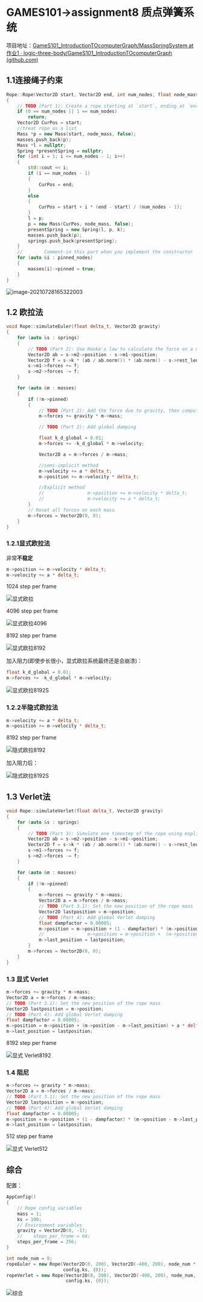 # GAMES101->assignment8 质点弹簧系统

项目地址：[GameS101_IntroductionTOcomputerGraph/MassSpringSystem at 作业1 · logic-three-body/GameS101_IntroductionTOcomputerGraph (github.com)](https://github.com/logic-three-body/GameS101_IntroductionTOcomputerGraph/tree/作业1/MassSpringSystem)

## 1.1连接绳子约束

```c++
Rope::Rope(Vector2D start, Vector2D end, int num_nodes, float node_mass, float k, vector<int> pinned_nodes)
{
    // TODO (Part 1): Create a rope starting at `start`, ending at `end`, and containing `num_nodes` nodes.
    if (0 == num_nodes || 1 == num_nodes)
        return;
    Vector2D CurPos = start;
    //treat rope as a list
    Mass *p = new Mass(start, node_mass, false);
    masses.push_back(p);
    Mass *l = nullptr;
    Spring *presentSpring = nullptr;
    for (int i = 1; i <= num_nodes - 1; i++)
    {
        std::cout << i;
        if (i == num_nodes - 1)
        {
            CurPos = end;
        }
        else
        {
            CurPos = start + i * (end - start) / (num_nodes - 1);
        }
        l = p;
        p = new Mass(CurPos, node_mass, false);
        presentSpring = new Spring(l, p, k);
        masses.push_back(p);
        springs.push_back(presentSpring);
    }
    //        Comment-in this part when you implement the constructor
    for (auto &i : pinned_nodes)
    {
        masses[i]->pinned = true;
    }
}
```

![image-20210728165322003](https://i.loli.net/2021/07/28/i59bzfp6V8gkeNd.png)

## 1.2 欧拉法

```C++
void Rope::simulateEuler(float delta_t, Vector2D gravity)
{
    for (auto &s : springs)
    {
        // TODO (Part 2): Use Hooke's law to calculate the force on a node
        Vector2D ab = s->m2->position - s->m1->position;
        Vector2D f = s->k * (ab / ab.norm()) * (ab.norm() - s->rest_length);
        s->m1->forces += f;
        s->m2->forces -= f;
    }

    for (auto &m : masses)
    {
        if (!m->pinned)
        {
            // TODO (Part 2): Add the force due to gravity, then compute the new velocity and position
            m->forces += gravity * m->mass;

            // TODO (Part 2): Add global damping

            float k_d_global = 0.01;
            m->forces += -k_d_global * m->velocity;

            Vector2D a = m->forces / m->mass;

            //semi-implicit method
            m->velocity += a * delta_t;
            m->position += m->velocity * delta_t;

            //Explicit method
            //                m->position += m->velocity * delta_t;
            //                m->velocity += a * delta_t;
        }
        // Reset all forces on each mass
        m->forces = Vector2D(0, 0);
    }
}
```

### 1.2.1显式欧拉法 

非常**不稳定**

```c++
m->position += m->velocity * delta_t;
m->velocity += a * delta_t;
```

1024 step per frame

![显式欧拉](https://i.loli.net/2021/07/28/XZBgjWxQkmwYlKi.gif)

4096 step per frame

![显式欧拉4096](https://i.loli.net/2021/07/28/CpUY7AiJ81DkB4w.gif)

8192 step per frame

![显式欧拉8192](https://i.loli.net/2021/07/28/Viyho4fBecwZPKF.gif)

加入阻力(即使步长很小，显式欧拉系统最终还是会崩溃)：

```c++
float k_d_global = 0.01;
m->forces += -k_d_global * m->velocity;
```

![显式欧拉8192S](https://i.loli.net/2021/07/28/CztguFGwT5YSEUD.gif)

### 1.2.2半隐式欧拉法

```c++
m->velocity += a * delta_t;
m->position += m->velocity * delta_t;
```

8192 step per frame

 ![隐式欧拉8192](https://i.loli.net/2021/07/28/GstOJi6Be8gTlpY.gif)

加入阻力后：

![隐式欧拉8192S](https://i.loli.net/2021/07/28/UYJkxsAQv6ztW57.gif)

## 1.3 Verlet法

```C++
void Rope::simulateVerlet(float delta_t, Vector2D gravity)
{
    for (auto &s : springs)
    {
        // TODO (Part 3): Simulate one timestep of the rope using explicit Verlet （solving constraints)
        Vector2D ab = s->m2->position - s->m1->position;
        Vector2D f = s->k * (ab / ab.norm()) * (ab.norm() - s->rest_length);
        s->m1->forces += f;
        s->m2->forces -= f;
    }

    for (auto &m : masses)
    {
        if (!m->pinned)
        {
            m->forces += gravity * m->mass;
            Vector2D a = m->forces / m->mass;
            // TODO (Part 3.1): Set the new position of the rope mass
            Vector2D lastposition = m->position;
            // TODO (Part 4): Add global Verlet damping
            float dampfactor = 0.00005;
            m->position = m->position + (1 - dampfactor) * (m->position - m->last_position) + a * delta_t * delta_t;
            //                m->position = m->position +  (m->position - m->last_position) + a * delta_t *delta_t;
            m->last_position = lastposition;
        }
        m->forces = Vector2D(0, 0);
    }
}
```

### 1.3 显式 Verlet

```c++
m->forces += gravity * m->mass;
Vector2D a = m->forces / m->mass;
// TODO (Part 3.1): Set the new position of the rope mass
Vector2D lastposition = m->position;
// TODO (Part 4): Add global Verlet damping
float dampfactor = 0.00005;
m->position = m->position + (m->position - m->last_position) + a * delta_t * delta_t;
m->last_position = lastposition;
```

8192 step per frame

![显式 Verlet8192](https://i.loli.net/2021/07/28/eOFE7JDBzLtnKxr.gif)
### 1.4 阻尼

```C++
m->forces += gravity * m->mass;
Vector2D a = m->forces / m->mass;
// TODO (Part 3.1): Set the new position of the rope mass
Vector2D lastposition = m->position;
// TODO (Part 4): Add global Verlet damping
float dampfactor = 0.00005;
m->position = m->position + (1 - dampfactor) * (m->position - m->last_position) + a * delta_t * delta_t;
m->last_position = lastposition;
```

512 step per frame

![显式 Verlet512](https://i.loli.net/2021/07/28/IGVQlqEmRuUBjHT.gif)

## 综合

配置：

```c++
AppConfig()
{
    // Rope config variables
    mass = 1;
    ks = 100;
    // Environment variables
    gravity = Vector2D(0, -1);
    //    steps_per_frame = 64;
    steps_per_frame = 256;
}
```

```c++
int node_num = 8;
ropeEuler = new Rope(Vector2D(0, 200), Vector2D(-400, 200), node_num * 2, config.mass,
                     config.ks, {0});
ropeVerlet = new Rope(Vector2D(0, 200), Vector2D(-400, 200), node_num, config.mass,
                      config.ks, {0});
```

![综合](https://i.loli.net/2021/07/28/BHnfVDSxq9eEGZ8.gif)